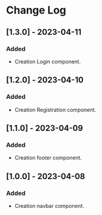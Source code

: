 # Change Log

## [1.3.0] - 2023-04-11

### Added

- Creation Login component.

## [1.2.0] - 2023-04-10

### Added

- Creation Registration component.

## [1.1.0] - 2023-04-09

### Added

- Creation footer component.

## [1.0.0] - 2023-04-08

### Added

- Creation navbar component.